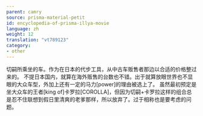 ```yaml
---
parent: camry
source: prisma-material-petit
id: encyclopedia-of-prisma-illya-movie
language: zh
weight: 12
translation: "vt789123"
category:
- other
---
```


切嗣所乘坐的车。作为在日本的代步工具，从中古车贩售者那边以合适的价格整过来的。
不提日本国内，就算在海外贩售的台数也不错。出于就算放眼世界也不显眼的大众车型，外加上还有一定的马力[power]的理由被选上了。
虽然最初预定是坐大众车的王者[king of]卡罗拉[COROLLA]，但因为切嗣+卡罗拉这样的组合总是忍不住联想到假日里清爽的老爹那样，所以放弃了。过于相称也是要考虑的问题。
